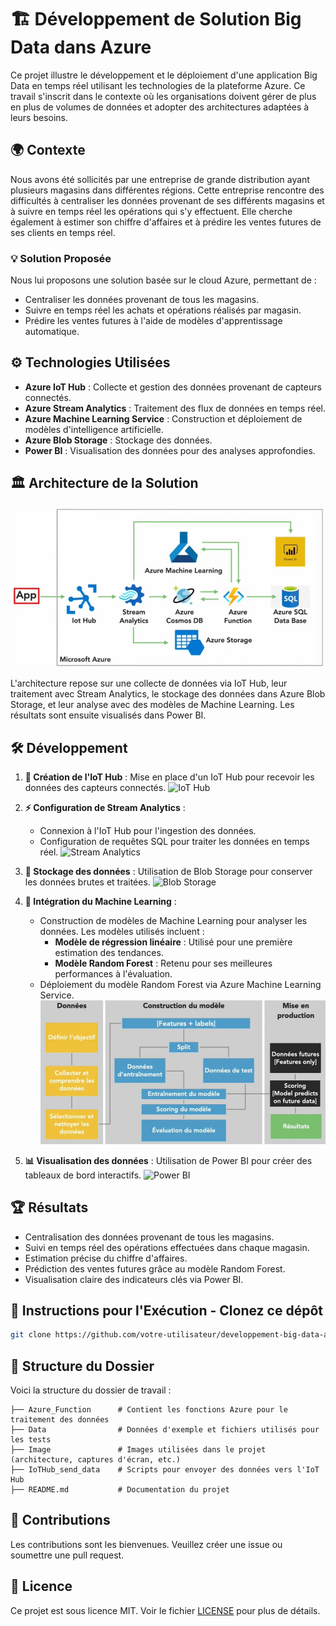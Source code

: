 # 🏗️ Développement de Solution Big Data dans Azure

Ce projet illustre le développement et le déploiement d'une application Big Data en temps réel utilisant les technologies 
de la plateforme Azure. Ce travail s'inscrit dans le contexte où les organisations doivent gérer de plus en plus de volumes 
de données et adopter des architectures adaptées à leurs besoins.

## 🌍 Contexte

Nous avons été sollicités par une entreprise de grande distribution ayant plusieurs magasins dans différentes régions.
Cette entreprise rencontre des difficultés à centraliser les données provenant de ses différents magasins et à suivre 
en temps réel les opérations qui s'y effectuent. Elle cherche également à estimer son chiffre d'affaires et à prédire 
les ventes futures de ses clients en temps réel.

### 💡 Solution Proposée

Nous lui proposons une solution basée sur le cloud Azure, permettant de :

- Centraliser les données provenant de tous les magasins.
- Suivre en temps réel les achats et opérations réalisés par magasin.
- Prédire les ventes futures à l'aide de modèles d'apprentissage automatique.

## ⚙️ Technologies Utilisées

- **Azure IoT Hub** : Collecte et gestion des données provenant de capteurs connectés.
- **Azure Stream Analytics** : Traitement des flux de données en temps réel.
- **Azure Machine Learning Service** : Construction et déploiement de modèles d'intelligence artificielle.
- **Azure Blob Storage** : Stockage des données.
- **Power BI** : Visualisation des données pour des analyses approfondies.

## 🏛️ Architecture de la Solution
   ![Architecture](images\achitecture.png)

L'architecture repose sur une collecte de données via IoT Hub, leur traitement avec Stream Analytics, 
le stockage des données dans Azure Blob Storage, et leur analyse avec des modèles de Machine Learning. Les résultats sont ensuite visualisés dans Power BI.

## 🛠️ Développement

1. **🔌 Création de l'IoT Hub** : Mise en place d'un IoT Hub pour recevoir les données des capteurs connectés.
   ![IoT Hub](images/iot_hub.png)

2. **⚡ Configuration de Stream Analytics** : 
   - Connexion à l'IoT Hub pour l'ingestion des données.
   - Configuration de requêtes SQL pour traiter les données en temps réel.
   ![Stream Analytics](images/stream_analytics.png)

3. **💾 Stockage des données** : Utilisation de Blob Storage pour conserver les données brutes et traitées.
   ![Blob Storage](images/blob_storage.png)

4. **🤖 Intégration du Machine Learning** :
   - Construction de modèles de Machine Learning pour analyser les données. Les modèles utilisés incluent :
     - **Modèle de régression linéaire** : Utilisé pour une première estimation des tendances.
     - **Modèle Random Forest** : Retenu pour ses meilleures performances à l'évaluation.
   - Déploiement du modèle Random Forest via Azure Machine Learning Service.
   ![Machine Learning](images/machine_learning.png)

5. **📊 Visualisation des données** : Utilisation de Power BI pour créer des tableaux de bord interactifs.
   ![Power BI](images/power_bi.png)

## 🏆 Résultats

- Centralisation des données provenant de tous les magasins.
- Suivi en temps réel des opérations effectuées dans chaque magasin.
- Estimation précise du chiffre d'affaires.
- Prédiction des ventes futures grâce au modèle Random Forest.
- Visualisation claire des indicateurs clés via Power BI.

## 🚀 Instructions pour l'Exécution - Clonez ce dépôt

   ```bash
   git clone https://github.com/votre-utilisateur/developpement-big-data-azure.git
   ```
## 📂 Structure du Dossier

Voici la structure du dossier de travail :

```
├── Azure_Function      # Contient les fonctions Azure pour le traitement des données
├── Data                # Données d'exemple et fichiers utilisés pour les tests
├── Image               # Images utilisées dans le projet (architecture, captures d'écran, etc.)
├── IoTHub_send_data    # Scripts pour envoyer des données vers l'IoT Hub
├── README.md           # Documentation du projet
```

## 🤝 Contributions

Les contributions sont les bienvenues. Veuillez créer une issue ou soumettre une pull request.

## 📄 Licence

Ce projet est sous licence MIT. Voir le fichier [LICENSE](LICENSE) pour plus de détails.
